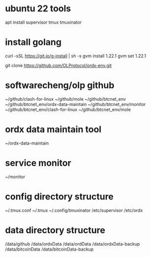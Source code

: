 
# ubuntu 22 tools
apt install supervisor tmux tmuxinator
# install golang
curl -sSL https://git.io/g-install | sh -s
gvm install 1.22.1
gvm set 1.22.1

git clone https://github.com/OLProtocol/ordx-env.git

# softwarecheng/olp github
~/github/clash-for-linux
~/github/mole
~/github/btcnet_env
~/github/btcnet_env/ordx-data-maintain
~/github/btcnet_env/monitor
~/github/btcnet_env/clash-for-linux
~/github/btcnet_env/mole

# ordx data maintain tool
~/ordx-data-maintain

# service monitor
~/monitor

# config directory structure
~/.tmux.conf
~/.tmux
~/.config/tmuxinator
/etc/supervisor
/etc/ordx

# data directory structure
/data/github
/data/ordxData
/data/ordData
/data/ordxData-backup
/data/bitcoinData
/data/bitcoinData-backup